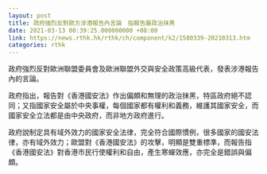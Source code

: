 ```yaml
---
layout: post
title: 政府強烈反對歐方涉港報告內言論　指報告屬政治抹黑
date: 2021-03-13 00:39:25.000000000 +08:00
link: https://news.rthk.hk/rthk/ch/component/k2/1580339-20210313.htm
categories: rthk
---
```


政府強烈反對歐洲聯盟委員會及歐洲聯盟外交與安全政策高級代表，發表涉港報告內的言論。

政府指出，報告對《香港國安法》作出偏頗和無理的政治抹黑，特區政府絕不認同；又指國家安全屬於中央事權，每個國家都有權利和義務，維護其國家安全，而國家安全立法都是由中央政府，而非地方政府進行。

政府說制定具有域外效力的國家安全法律，完全符合國際慣例，很多國家的國安法律，亦有域外效力；歐盟對《香港國安法》的攻擊，明顯是雙重標準，而報告指《香港國安法》對香港市民行使權利和自由，產生寒蟬效應，亦完全是錯誤與偏頗。
